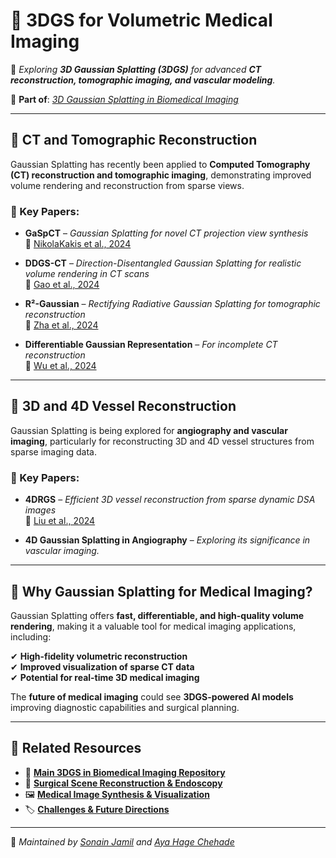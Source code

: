 # 🏥 3DGS for Volumetric Medical Imaging  

📌 _Exploring **3D Gaussian Splatting (3DGS)** for advanced **CT reconstruction, tomographic imaging, and vascular modeling**._  

🔗 **Part of**: [_3D Gaussian Splatting in Biomedical Imaging_](../README.md)  

---

## 📌 CT and Tomographic Reconstruction  
Gaussian Splatting has recently been applied to **Computed Tomography (CT) reconstruction and tomographic imaging**, demonstrating improved volume rendering and reconstruction from sparse views.

### 🔬 Key Papers:  

- **GaSpCT** – *Gaussian Splatting for novel CT projection view synthesis*  
  📄 [NikolaKakis et al., 2024](https://arxiv.org/abs/2404.03126)  

- **DDGS-CT** – *Direction-Disentangled Gaussian Splatting for realistic volume rendering in CT scans*  
  📄 [Gao et al., 2024](https://arxiv.org/abs/2406.02518)  

- **R²-Gaussian** – *Rectifying Radiative Gaussian Splatting for tomographic reconstruction*  
  📄 [Zha et al., 2024](https://neurips.cc/virtual/2024/poster/94214)  

- **Differentiable Gaussian Representation** – *For incomplete CT reconstruction*  
  📄 [Wu et al., 2024](https://arxiv.org/abs/2411.04844v2)  

---

## 📌 3D and 4D Vessel Reconstruction  
Gaussian Splatting is being explored for **angiography and vascular imaging**, particularly for reconstructing 3D and 4D vessel structures from sparse imaging data.  

### 🔬 Key Papers:  

- **4DRGS** – *Efficient 3D vessel reconstruction from sparse dynamic DSA images*  
  📄 [Liu et al., 2024](https://arxiv.org/abs/2412.12919)  

- **4D Gaussian Splatting in Angiography** – _Exploring its significance in vascular imaging._  

---

## 🚀 Why Gaussian Splatting for Medical Imaging?  
Gaussian Splatting offers **fast, differentiable, and high-quality volume rendering**, making it a valuable tool for medical imaging applications, including:  

✔ **High-fidelity volumetric reconstruction**  
✔ **Improved visualization of sparse CT data**  
✔ **Potential for real-time 3D medical imaging**  

The **future of medical imaging** could see **3DGS-powered AI models** improving diagnostic capabilities and surgical planning.  

---

## 🔗 Related Resources  
- 🔬 **[Main 3DGS in Biomedical Imaging Repository](../../README.md)**  
- 📄 **[Surgical Scene Reconstruction & Endoscopy](surgical_reconstruction.md)**
- 🖼️ **[Medical Image Synthesis & Visualization](image_synthesis.md)**
- 🏷️ **[Challenges & Future Directions](challenges_future.md)**  

---

📌 _Maintained by [Sonain Jamil](https://github.com/sonainjameel) and [Aya Hage Chehade](https://github.com/AyaHageChehade)_  
